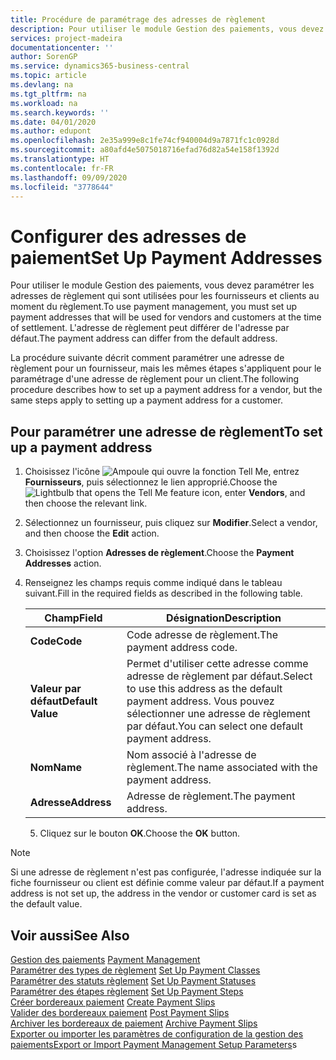 ```yaml
---
title: Procédure de paramétrage des adresses de règlement
description: Pour utiliser le module Gestion des paiements, vous devez paramétrer les adresses de règlement qui sont utilisées pour les fournisseurs et clients au moment du règlement. L'adresse de règlement peut différer de l'adresse par défaut.
services: project-madeira
documentationcenter: ''
author: SorenGP
ms.service: dynamics365-business-central
ms.topic: article
ms.devlang: na
ms.tgt_pltfrm: na
ms.workload: na
ms.search.keywords: ''
ms.date: 04/01/2020
ms.author: edupont
ms.openlocfilehash: 2e35a999e8c1fe74cf940004d9a7871fc1c0928d
ms.sourcegitcommit: a80afd4e5075018716efad76d82a54e158f1392d
ms.translationtype: HT
ms.contentlocale: fr-FR
ms.lasthandoff: 09/09/2020
ms.locfileid: "3778644"
---
```

# <a name="set-up-payment-addresses"></a><span data-ttu-id="e3e01-104">Configurer des adresses de paiement</span><span class="sxs-lookup"><span data-stu-id="e3e01-104">Set Up Payment Addresses</span></span>
<span data-ttu-id="e3e01-105">Pour utiliser le module Gestion des paiements, vous devez paramétrer les adresses de règlement qui sont utilisées pour les fournisseurs et clients au moment du règlement.</span><span class="sxs-lookup"><span data-stu-id="e3e01-105">To use payment management, you must set up payment addresses that will be used for vendors and customers at the time of settlement.</span></span> <span data-ttu-id="e3e01-106">L'adresse de règlement peut différer de l'adresse par défaut.</span><span class="sxs-lookup"><span data-stu-id="e3e01-106">The payment address can differ from the default address.</span></span>  

<span data-ttu-id="e3e01-107">La procédure suivante décrit comment paramétrer une adresse de règlement pour un fournisseur, mais les mêmes étapes s'appliquent pour le paramétrage d'une adresse de règlement pour un client.</span><span class="sxs-lookup"><span data-stu-id="e3e01-107">The following procedure describes how to set up a payment address for a vendor, but the same steps apply to setting up a payment address for a customer.</span></span>  

## <a name="to-set-up-a-payment-address"></a><span data-ttu-id="e3e01-108">Pour paramétrer une adresse de règlement</span><span class="sxs-lookup"><span data-stu-id="e3e01-108">To set up a payment address</span></span>  

1.  <span data-ttu-id="e3e01-109">Choisissez l'icône ![Ampoule qui ouvre la fonction Tell Me](../../media/ui-search/search_small.png "Dites-moi ce que vous voulez faire"), entrez **Fournisseurs**, puis sélectionnez le lien approprié.</span><span class="sxs-lookup"><span data-stu-id="e3e01-109">Choose the ![Lightbulb that opens the Tell Me feature](../../media/ui-search/search_small.png "Tell me what you want to do") icon, enter **Vendors**, and then choose the relevant link.</span></span>  
2.  <span data-ttu-id="e3e01-110">Sélectionnez un fournisseur, puis cliquez sur **Modifier**.</span><span class="sxs-lookup"><span data-stu-id="e3e01-110">Select a vendor, and then choose the **Edit** action.</span></span>  
3.  <span data-ttu-id="e3e01-111">Choisissez l'option **Adresses de règlement**.</span><span class="sxs-lookup"><span data-stu-id="e3e01-111">Choose the **Payment Addresses** action.</span></span>  
4.  <span data-ttu-id="e3e01-112">Renseignez les champs requis comme indiqué dans le tableau suivant.</span><span class="sxs-lookup"><span data-stu-id="e3e01-112">Fill in the required fields as described in the following table.</span></span>  

    |<span data-ttu-id="e3e01-113">Champ</span><span class="sxs-lookup"><span data-stu-id="e3e01-113">Field</span></span>|<span data-ttu-id="e3e01-114">Désignation</span><span class="sxs-lookup"><span data-stu-id="e3e01-114">Description</span></span>|  
    |---------------------------------|---------------------------------------|  
    |<span data-ttu-id="e3e01-115">**Code**</span><span class="sxs-lookup"><span data-stu-id="e3e01-115">**Code**</span></span>|<span data-ttu-id="e3e01-116">Code adresse de règlement.</span><span class="sxs-lookup"><span data-stu-id="e3e01-116">The payment address code.</span></span>|  
    |<span data-ttu-id="e3e01-117">**Valeur par défaut**</span><span class="sxs-lookup"><span data-stu-id="e3e01-117">**Default Value**</span></span>|<span data-ttu-id="e3e01-118">Permet d'utiliser cette adresse comme adresse de règlement par défaut.</span><span class="sxs-lookup"><span data-stu-id="e3e01-118">Select to use this address as the default payment address.</span></span> <span data-ttu-id="e3e01-119">Vous pouvez sélectionner une adresse de règlement par défaut.</span><span class="sxs-lookup"><span data-stu-id="e3e01-119">You can select one default payment address.</span></span>|  
    |<span data-ttu-id="e3e01-120">**Nom**</span><span class="sxs-lookup"><span data-stu-id="e3e01-120">**Name**</span></span>|<span data-ttu-id="e3e01-121">Nom associé à l'adresse de règlement.</span><span class="sxs-lookup"><span data-stu-id="e3e01-121">The name associated with the payment address.</span></span>|  
    |<span data-ttu-id="e3e01-122">**Adresse**</span><span class="sxs-lookup"><span data-stu-id="e3e01-122">**Address**</span></span>|<span data-ttu-id="e3e01-123">Adresse de règlement.</span><span class="sxs-lookup"><span data-stu-id="e3e01-123">The payment address.</span></span>|  

    5.  <span data-ttu-id="e3e01-124">Cliquez sur le bouton **OK**.</span><span class="sxs-lookup"><span data-stu-id="e3e01-124">Choose the **OK** button.</span></span>  

> [!NOTE]  
>  <span data-ttu-id="e3e01-125">Si une adresse de règlement n'est pas configurée, l'adresse indiquée sur la fiche fournisseur ou client est définie comme valeur par défaut.</span><span class="sxs-lookup"><span data-stu-id="e3e01-125">If a payment address is not set up, the address in the vendor or customer card is set as the default value.</span></span>  

## <a name="see-also"></a><span data-ttu-id="e3e01-126">Voir aussi</span><span class="sxs-lookup"><span data-stu-id="e3e01-126">See Also</span></span>  
 <span data-ttu-id="e3e01-127">[Gestion des paiements](payment-management.md) </span><span class="sxs-lookup"><span data-stu-id="e3e01-127">[Payment Management](payment-management.md) </span></span>  
 <span data-ttu-id="e3e01-128">[Paramétrer des types de règlement](how-to-set-up-payment-classes.md) </span><span class="sxs-lookup"><span data-stu-id="e3e01-128">[Set Up Payment Classes](how-to-set-up-payment-classes.md) </span></span>  
 <span data-ttu-id="e3e01-129">[Paramétrer des statuts règlement](how-to-set-up-payment-statuses.md) </span><span class="sxs-lookup"><span data-stu-id="e3e01-129">[Set Up Payment Statuses](how-to-set-up-payment-statuses.md) </span></span>  
 <span data-ttu-id="e3e01-130">[Paramétrer des étapes règlement](how-to-set-up-payment-steps.md) </span><span class="sxs-lookup"><span data-stu-id="e3e01-130">[Set Up Payment Steps](how-to-set-up-payment-steps.md) </span></span>  
 <span data-ttu-id="e3e01-131">[Créer bordereaux paiement](how-to-create-payment-slips.md) </span><span class="sxs-lookup"><span data-stu-id="e3e01-131">[Create Payment Slips](how-to-create-payment-slips.md) </span></span>  
 <span data-ttu-id="e3e01-132">[Valider des bordereaux paiement](how-to-post-payment-slips.md) </span><span class="sxs-lookup"><span data-stu-id="e3e01-132">[Post Payment Slips](how-to-post-payment-slips.md) </span></span>  
 <span data-ttu-id="e3e01-133">[Archiver les bordereaux de paiement](how-to-archive-payment-slips.md) </span><span class="sxs-lookup"><span data-stu-id="e3e01-133">[Archive Payment Slips](how-to-archive-payment-slips.md) </span></span>  
 <span data-ttu-id="e3e01-134">[Exporter ou importer les paramètres de configuration de la gestion des paiements](how-to-export-or-import-payment-management-setup-parameters.md)</span><span class="sxs-lookup"><span data-stu-id="e3e01-134">[Export or Import Payment Management Setup Parameters](how-to-export-or-import-payment-management-setup-parameters.md)s</span></span>
